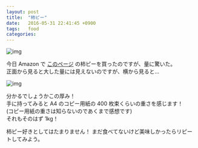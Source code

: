 ```yaml
---
layout: post
title:  "柿ピー"
date:   2016-05-31 22:41:45 +0900
tags:   food
categories:
---
```


![img](https://lh3.googleusercontent.com/p5p7aSl2FyREIoChTWO2DQ50rFpO8QEHkyaueT02JO09iQOVQTpaboNp5nrDL9t37gouI-iLaPgyx_wcIx6fckwXyQL4FSsM1JVHQD3D3tNH6Mh5lK90uIqvtdkaFW-2KSntaLIrpaIkMDu2N549H07aG1AVjmZrVYFWxoLhRdTd26M85SVfLOC5SsjllA6Nwis6vZb-STWGyEBGmSNclP7hVYV19dFl5DuFJu9wKt0QZShK89n_VxcXOK3y1SFBx-K_xd62mWMdotivhQ_19bN8mDVbgUOrk1i4Anzt-12OvlkXM8VuqeIpxtMj3hcMPeX2bktLWEeiEDx5rgZb5SfQA8LG7J7Uj8C84LPauQB-CVZsJd9dqSgQgl69fbHIXMtaGh1-PjQNoA1DmGZEwmb7PjRz047S4PQ9tmkKr7J4Wu1_SkwViYIoGzPVu5-AgyUAOBFpYI6BC9rGtLqzzvKinE3TvqkNYRft-Q-Hld2GANhsrvMfKNW3apO_8whqaXNjFVCoIpjgs74TPfDb4dswuwFMgHY0JDjdkI3fRUJtiM8vUuJBEHULL8-E1O98jajHMqJwjC-D4ZKkm-3aD1iMsxu1bWRm=w1080-h719-no)

今日 Amazon で [このページ](http://www.amazon.co.jp/%E3%83%99%E3%82%B9%E3%83%88%E9%A3%9F%E5%93%81-%E3%82%AB%E3%82%AD%E3%83%94%E3%83%BC-1kg/dp/B008N6FXI2) 
の柿ピーを買ったのですが、量に驚いた。  
正面から見ると大した量には見えないのですが、横から見ると...

![img](https://lh3.googleusercontent.com/7RihlAADe27UVlrj-lXQ4qWaaN06j7EZvMxI5QmZl5p06wXJKAsZysv7oHv-DobFozUkHNdFfSKuBDrBifd-HTyGti4r8soyr00eGvQzDmincrDI05Jtce9-Rr7xT7HQv-cDmibW-NsbzfvvecbORrMorIEql8W-QsL-lxt5ZeQxlO4L7flXKM-Z0CUkYDE86Dux298LSMa-hgSR8szRhBYeNy-Nd1rcFAaWVs5LF_d_eUxc95aIPP3AOfP__2RG9K-JSWl0Nmwr2DXliof3PGsDPKtYAVTuRjrnvAxZOcJkVxuXwx4s6sA4F7q2m3_t6sgp9HXsjY1SXOTta5hRxZfDFzD6PBiNqRmNsgm0xHuDIm6quKU5XQGimvO9h8GVRr-qaRdFnhCuQVYvhFiIh5-nRc4wtZIf0KvUHQnHwDfeex9OpRPKTKhd9s3DjIpyYILn7dDswHQ81smpG0r4sohgFCrFrFrPIYtpO_JWRGrSJaH96V5IEcqHe59YqBOJvn4K0d9rcKm62uszVRmtFIsYp6CRi-XsLqy5jwd_Sqcv7kePaSHElF6SKU4KA7qDZTXErGgbYpgE1WAAVlZM9hwTd9NMuFFU=w1080-h719-no)

分かるでしょうかこの厚み！  
手に持ってみると A4 のコピー用紙の 400 枚束くらいの重さを感じます！  
(コピー用紙の重さは知らないのであくまで感想です)  
それもそのはず 1kg！  

柿ピー好きとしてはたまりません！
まだ食べてないけど美味しかったらリピートしてみよう。

